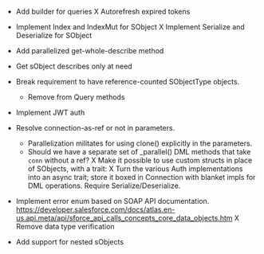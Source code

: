 - Add builder for queries
  X Autorefresh expired tokens
- Implement Index and IndexMut for SObject
  X Implement Serialize and Deserialize for SObject
- Add parallelized get-whole-describe method
- Get sObject describes only at need
- Break requirement to have reference-counted SObjectType objects.
  - Remove from Query methods
- Implement JWT auth
- Resolve connection-as-ref or not in parameters.

  - Parallelization militates for using clone() explicitly in the parameters.
  - Should we have a separate set of \_parallel() DML methods that take `conn` without a ref?
    X Make it possible to use custom structs in place of SObjects, with a trait:
    X Turn the various Auth implementations into an async trait; store it boxed in Connection with blanket impls for DML operations. Require Serialize/Deserialize.

- Implement error enum based on SOAP API documentation. https://developer.salesforce.com/docs/atlas.en-us.api.meta/api/sforce_api_calls_concepts_core_data_objects.htm
  X Remove data type verification
- Add support for nested sObjects
